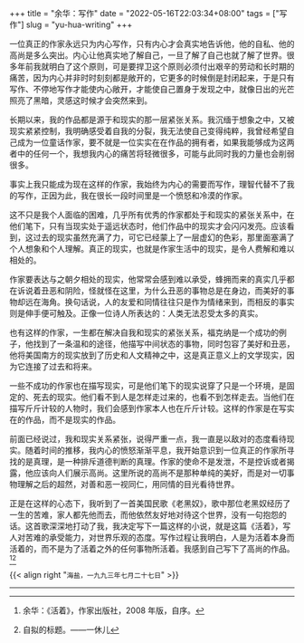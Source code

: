 +++
title = "余华：写作"
date = "2022-05-16T22:03:34+08:00"
tags = ["写作"]
slug = "yu-hua-writing"
+++

一位真正的作家永远只为内心写作，只有内心才会真实地告诉他，他的自私、他的高尚是多么突出。内心让他真实地了解自己，一旦了解了自己也就了解了世界。很多年前我就明白了这个原则，可是要捍卫这个原则必须付出艰辛的劳动和长时期的痛苦，因为内心并非时时刻刻都是敞开的，它更多的时候倒是封闭起来，于是只有写作、不停地写作才能使内心敞开，才能使自己置身于发现之中，就像日出的光芒照亮了黑暗，灵感这时候才会突然来到。

长期以来，我的作品都是源于和现实的那一层紧张关系。我沉缅于想象之中，又被现实紧紧控制，我明确感受着自我的分裂，我无法使自己变得纯粹，我曾经希望自己成为一位童话作家，要不就是一位实实在在作品的拥有者，如果我能够成为这两者中的任何一个，我想我内心的痛苦将轻微很多，可能与此同时我的力量也会削弱很多。

事实上我只能成为现在这样的作家，我始终为内心的需要而写作，理智代替不了我的写作，正因为此，我在很长一段时间里是一个愤怒和冷漠的作家。

这不只是我个人面临的困难，几乎所有优秀的作家都处于和现实的紧张关系中，在他们笔下，只有当现实处于遥远状态时，他们作品中的现实才会闪闪发亮。应该看到，这过去的现实虽然充满了力，可它已经蒙上了一层虚幻的色彩，那里面塞满了个人想象和个人理解。真正的现实，也就是作家生活中的现实，是令人费解和难以相处的。

作家要表达与之朝夕相处的现实，他常常会感到难以承受，蜂拥而来的真实几乎都在诉说着丑恶和阴险，怪就怪在这里，为什么丑恶的事物总是在身边，而美好的事物却远在海角。换句话说，人的友爱和同情往往只是作为情绪来到，而相反的事实则是伸手便可触及。正像一位诗人所表达的：人类无法忍受太多的真实。

也有这样的作家，一生都在解决自我和现实的紧张关系，福克纳是一个成功的例子，他找到了一条温和的途径，他描写中间状态的事物，同时包容了美好和丑恶，他将美国南方的现实放到了历史和人文精神之中，这是真正意义上的文学现实，因为它连接了过去和将来。

一些不成功的作家也在描写现实，可是他们笔下的现实说穿了只是一个环境，是固定的、死去的现实。他们看不到人是怎样走过来的，也看不到怎样走去。当他们在描写斤斤计较的人物时，我们会感到作家本人也在斤斤计较。这样的作家是在写实在的作品，而不是现实的作品。

前面已经说过，我和现实关系紧张，说得严重一点，我一直是以敌对的态度看待现实。随着时间的推移，我内心的愤怒渐渐平息，我开始意识到一位真正的作家所寻找的是真理，是一种排斥道德判断的真理。作家的使命不是发泄，不是控诉或者揭露，他应该向人们展示高尚。这里所说的高尚不是那种单纯的美好，而是对一切事物理解之后的超然，对善和恶一视同仁，用同情的目光看待世界。

正是在这样的心态下，我听到了一首美国民歌《老黑奴》，歌中那位老黑奴经历了一生的苦难，家人都先他而去，而他依然友好地对待这个世界，没有一句抱怨的话。这首歌深深地打动了我，我决定写下一篇这样的小说，就是这篇《活着》，写人对苦难的承受能力，对世界乐观的态度。写作过程让我明白，人是为活着本身而活着的，而不是为了活着之外的任何事物所活着。我感到自己写下了高尚的作品。[^1][^2]

{{< align right "`海盐，一九九三年七月二十七日`" >}}

---

[^1]: 余华：《活着》，作家出版社，2008 年版，自序。
[^2]: 自拟的标题。——一休儿
